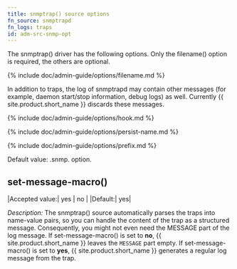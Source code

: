 ```yaml
---
title: snmptrap() source options
fn_source: snmptrapd
fn_logs: traps
id: adm-src-snmp-opt
---
```


The snmptrap() driver has the following options. Only the filename()
option is required, the others are optional.

{% include doc/admin-guide/options/filename.md %}

In addition to traps, the log of snmptrapd may contain other messages
(for example, daemon start/stop information, debug logs) as well.
Currently {{ site.product.short_name }} discards these messages.

{% include doc/admin-guide/options/hook.md %}

{% include doc/admin-guide/options/persist-name.md %}

{% include doc/admin-guide/options/prefix.md %}

Default value: .snmp. option.

## set-message-macro()

|Accepted value:| yes \| no |
|Default:|   yes|

*Description:* The snmptrap() source automatically parses the traps into
name-value pairs, so you can handle the content of the trap as a
structured message. Consequently, you might not even need the
MESSAGE part of the log message. If set-message-macro() is set to
**no**, {{ site.product.short_name }} leaves the `MESSAGE` part empty. If
set-message-macro() is set to **yes**, {{ site.product.short_name }} generates a regular
log message from the trap.

